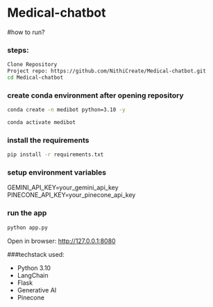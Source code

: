 # Medical-chatbot

#how to run?



### steps:

```bash
Clone Repository
Project repo: https://github.com/NithiCreate/Medical-chatbot.git
cd Medical-chatbot
```

### create conda environment after opening repository
```bash
conda create -n medibot python=3.10 -y
```

```bash
conda activate medibot
```

### install the requirements
```bash
pip install -r requirements.txt
```

### setup environment variables
GEMINI_API_KEY=your_gemini_api_key
PINECONE_API_KEY=your_pinecone_api_key

### run the app
```bash
python app.py
```

Open in browser: http://127.0.0.1:8080


###techstack used:

- Python 3.10
- LangChain
- Flask
- Generative AI
- Pinecone